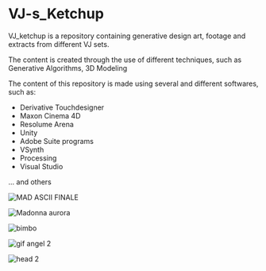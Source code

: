 # VJ-s_Ketchup
VJ_ketchup is a repository containing generative design art, footage and extracts from different VJ sets.

The content is created through the use of different techniques, such as Generative Algorithms, 3D Modeling 

The content of this repository is made using several and different softwares, such as:

- Derivative Touchdesigner
- Maxon Cinema 4D
- Resolume Arena
- Unity 
- Adobe Suite programs
- VSynth
- Processing
- Visual Studio

... and others


![MAD ASCII FINALE](https://user-images.githubusercontent.com/82780678/194174430-12cfc795-48c7-4305-9596-7b13957ef6ac.gif)

![Madonna aurora](https://user-images.githubusercontent.com/82780678/194175835-5c7e09a6-f2f8-4528-9b28-66b52fd3c8bf.gif)

![bimbo](https://user-images.githubusercontent.com/82780678/194176809-efd10739-881c-44a5-825a-2cd334d44278.gif)

![gif angel 2](https://user-images.githubusercontent.com/82780678/194179550-877f5d66-4015-4e1e-8f45-8114bbad9cd1.gif)

![head 2](https://user-images.githubusercontent.com/82780678/194179876-385819f0-e93e-4078-b0c2-2ebd906a3f8d.gif)
